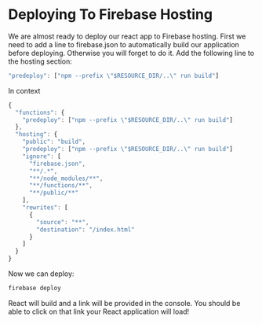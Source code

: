 # Deploying To Firebase Hosting

We are almost ready to deploy our react app to Firebase hosting. First we need to add a line to firebase.json to automatically build our application before deploying. Otherwise you will forget to do it. Add the following line to the hosting section:

```javascript
"predeploy": ["npm --prefix \"$RESOURCE_DIR/..\" run build"]
```

In context

```javascript
{
  "functions": {
    "predeploy": ["npm --prefix \"$RESOURCE_DIR/..\" run build"]
  },
  "hosting": {
    "public": "build", 
    "predeploy": ["npm --prefix \"$RESOURCE_DIR/..\" run build"]
    "ignore": [
      "firebase.json",
      "**/.*",
      "**/node_modules/**",
      "**/functions/**",
      "**/public/**"
    ],
    "rewrites": [
      {
        "source": "**",
        "destination": "/index.html"
      }
    ]
  }
}
```

Now we can deploy:

```bash
firebase deploy
```

React will build and a link will be provided in the console. You should be able to click on that link your React application will load!

